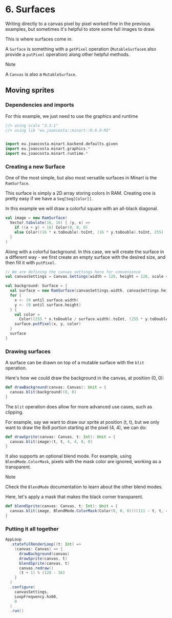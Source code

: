 # 6. Surfaces

Writing directly to a canvas pixel by pixel worked fine in the previous examples, but sometimes it's helpful to store some full images to draw.

This is where surfaces come in.

A `Surface` is something with a `getPixel` operation (`MutableSurface`s also provide a `putPixel` operation) along other helpful methods.

> [!NOTE]
> A `Canvas` is also a `MutableSurface`.

## Moving sprites

### Dependencies and imports

For this example, we just need to use the graphics and runtime

```scala
//> using scala "3.3.1"
//> using lib "eu.joaocosta::minart::0.6.0-M2"


import eu.joaocosta.minart.backend.defaults.given
import eu.joaocosta.minart.graphics.*
import eu.joaocosta.minart.runtime.*
```

### Creating a new Surface

One of the most simple, but also most versatile surfaces in Minart is the `RamSurface`.

This surface is simply a 2D array storing colors in RAM. Creating one is pretty easy if we have a `Seq[Seq[Color]]`.

In this example we will draw a colorful square with an all-black diagonal.

```scala
val image = new RamSurface(
  Vector.tabulate(16, 16) { (y, x) =>
    if ((x + y) < 16) Color(0, 0, 0)
    else Color((16 * x.toDouble).toInt, (16 * y.toDouble).toInt, 255)
  }
)
```

Along with a colorful background. In this case, we will create the surface in a different way - we first create an empty surface with the desired size, and then fill it with `putPixel`.

```scala
// We are defining the canvas settings here for convenience
val canvasSettings = Canvas.Settings(width = 128, height = 128, scale = Some(4))

val background: Surface = {
  val surface = new RamSurface(canvasSettings.width, canvasSettings.height, Color(0, 0, 0))
  for {
    x <- (0 until surface.width)
    y <- (0 until surface.height)
  } {
    val color =
      Color((255 * x.toDouble / surface.width).toInt, (255 * y.toDouble / surface.height).toInt, 255)
    surface.putPixel(x, y, color)
  }
  surface
}
```

### Drawing surfaces

A surface can be drawn on top of a mutable surface with the `blit` operation.

Here's how we could draw the background in the canvas, at position (0, 0):

```scala
def drawBackground(canvas: Canvas): Unit = {
  canvas.blit(background)(0, 0)
}
```

The `blit` operation does allow for more advanced use cases, such as clipping.

For example, say we want to draw our sprite at position (t, t), but we only want to draw the 8x8 portion starting at the pixel (4, 4), we can do:

```scala
def drawSprite(canvas: Canvas, t: Int): Unit = {
  canvas.blit(image)(t, t, 4, 4, 8, 8)
}
```

It also supports an optional blend mode.
For example, using `BlendMode.ColorMask`, pixels with the mask color are ignored, working as a transparent.

> [!NOTE]
> Check the `BlendMode` documentation to learn about the other blend modes.

Here, let's apply a mask that makes the black corner transparent.

```scala
def blendSprite(canvas: Canvas, t: Int): Unit = {
  canvas.blit(image, BlendMode.ColorMask(Color(0, 0, 0)))(111 - t, t, 4, 4, 8, 8)
}
```

### Putting it all together

```scala
AppLoop
  .statefulRenderLoop((t: Int) =>
    (canvas: Canvas) => {
      drawBackground(canvas)
      drawSprite(canvas, t)
      blendSprite(canvas, t)
      canvas.redraw()
      (t + 1) % (128 - 16)
    }
  )
  .configure(
    canvasSettings,
    LoopFrequency.hz60,
    0
  )
  .run()
```
